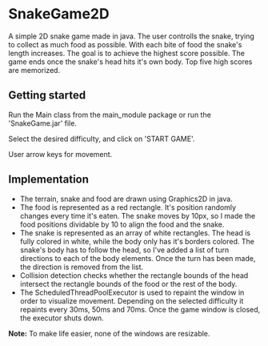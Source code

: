 # SnakeGame2D

A simple 2D snake game made in java. The user controlls the snake, trying to collect as much food as possible.
With each bite of food the snake's length increases. The goal is to achieve the highest score possible.
The game ends once the snake's head hits it's own body. Top five high scores are memorized.

## Getting started
Run the Main class from the main_module package or run the 'SnakeGame.jar' file.

Select the desired difficulty, and click on 'START GAME'.

User arrow keys for movement.

## Implementation
- The terrain, snake and food are drawn using Graphics2D in java.
- The food is represented as a red rectangle. It's position randomly changes every time it's eaten.
The snake moves by 10px, so I made the food positions dividable by 10 to align the food and the snake.
- The snake is represented as an array of white rectangles. The head is fully colored in white, while the body only has it's borders colored.
The snake's body has to follow the head, so I've added a list of turn directions to each of the body elements. Once the turn has been made, the
direction is removed from the list.
- Collision detection checks whether the rectangle bounds of the head intersect the rectangle bounds of the food or the rest of the body.
- The ScheduledThreadPoolExecutor is used to repaint the window in order to visualize movement. Depending on the selected difficulty it
repaints every 30ms, 50ms and 70ms. Once the game window is closed, the executor shuts down.

**Note:** To make life easier, none of the windows are resizable.
